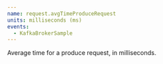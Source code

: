 ```yaml
---
name: request.avgTimeProduceRequest
units: milliseconds (ms)
events:
  - KafkaBrokerSample
---
```


Average time for a produce request, in milliseconds.